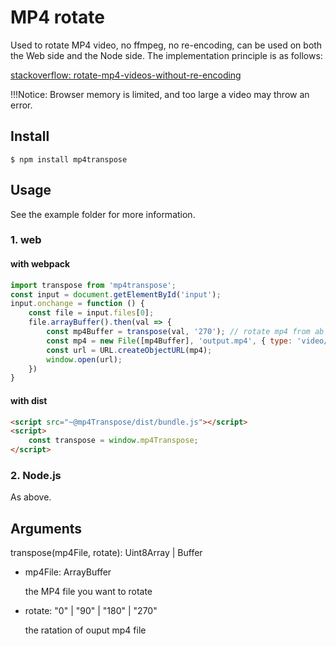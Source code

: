 
# MP4 rotate
Used to rotate MP4 video, no ffmpeg, no re-encoding, can be used on both the Web side and the Node side. The implementation principle is as follows:

[stackoverflow: rotate-mp4-videos-without-re-encoding](https://stackoverflow.com/a/49535017)

!!!Notice: Browser memory is limited, and too large a video may throw an error.

## Install

`$ npm install mp4transpose`

## Usage
See the example folder for more information.
### 1. web
#### with webpack
```js
import transpose from 'mp4transpose';
const input = document.getElementById('input');
input.onchange = function () {
    const file = input.files[0];
    file.arrayBuffer().then(val => {
        const mp4Buffer = transpose(val, '270'); // rotate mp4 from ab
        const mp4 = new File([mp4Buffer], 'output.mp4', { type: 'video/mp4' }); // create a new mp4 file from ab
        const url = URL.createObjectURL(mp4);
        window.open(url);
    })
}
```
#### with dist
```html
<script src="~@mp4Transpose/dist/bundle.js"></script>
<script>
    const transpose = window.mp4Transpose;
</script>
```
### 2. Node.js

As above.

## Arguments

transpose(mp4File, rotate): Uint8Array | Buffer

- mp4File: ArrayBuffer
    
    the MP4 file you want to rotate 
- rotate: "0" | "90" | "180" | "270"

    the ratation of ouput mp4 file